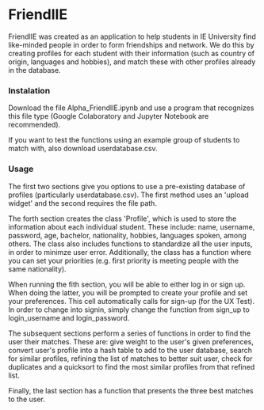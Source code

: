 # FriendlIE

FriendlIE was created as an application to help students in IE University find like-minded people in order to form friendships and network. We do this by creating profiles for each student with their information (such as country of origin, languages and hobbies), and match these with other profiles already in the database. 

### Instalation 

Download the file Alpha_FriendlIE.ipynb and use a program that recognizes this file type (Google Colaboratory and Jupyter Notebook are recommended).

If you want to test the functions using an example group of students to match with, also download userdatabase.csv.

### Usage

The first two sections give you options to use a pre-existing database of profiles (particularly userdatabase.csv). The first method uses an 'upload widget' and the second requires the file path. 

The forth section creates the class 'Profile', which is used to store the information about each individual student. These include: name, username, password, age, bachelor, nationality, hobbies, languages spoken, among others. The class also includes functions to standardize all the user inputs, in order to minimze user error. Additionally, the class has a function where you can set your priorities (e.g. first priority is meeting people with the same nationality). 

When running the fith section, you will be able to either log in or sign up. When doing the latter, you will be prompted to create your profile and set your preferences. This cell automatically calls for sign-up (for the UX Test). In order to change into signin, simply change the function from sign_up to login_username and login_password. 

The subsequent sections perform a series of functions in order to find the user their matches. These are: give weight to the user's given preferences, convert user's profile into a hash table to add to the user database, search for similar profiles, refining the list of matches to better suit user, check for duplicates and a quicksort to find the most similar profiles from that refined list.

Finally, the last section has a function that presents the three best matches to the user. 
